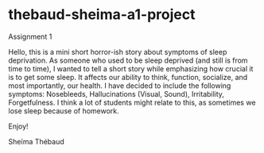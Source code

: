 # thebaud-sheima-a1-project
Assignment 1 

Hello, this is a mini short horror-ish story about symptoms of sleep deprivation. As someone who used to be sleep deprived (and still is from time to time), I wanted to tell a short story while emphasizing how crucial it is to get some sleep. It affects our ability to think, function, socialize, and most importantly, our health. I have decided to include the following symptoms: Nosebleeds, Hallucinations (Visual, Sound), Irritability, Forgetfulness. I think a lot of students might relate to this, as sometimes we lose sleep because of homework. 

Enjoy!

Sheïma Thébaud 
